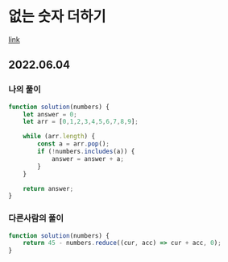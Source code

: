 
# 없는 숫자 더하기
[link](https://programmers.co.kr/learn/courses/30/lessons/86051)
## 2022.06.04

### 나의 풀이
```javascript
function solution(numbers) {
    let answer = 0;
    let arr = [0,1,2,3,4,5,6,7,8,9];

    while (arr.length) {
        const a = arr.pop();
        if (!numbers.includes(a)) {
            answer = answer + a;
        }
    }

    return answer;
}

```

### 다른사람의 풀이
```javascript
function solution(numbers) {
    return 45 - numbers.reduce((cur, acc) => cur + acc, 0);
}

```